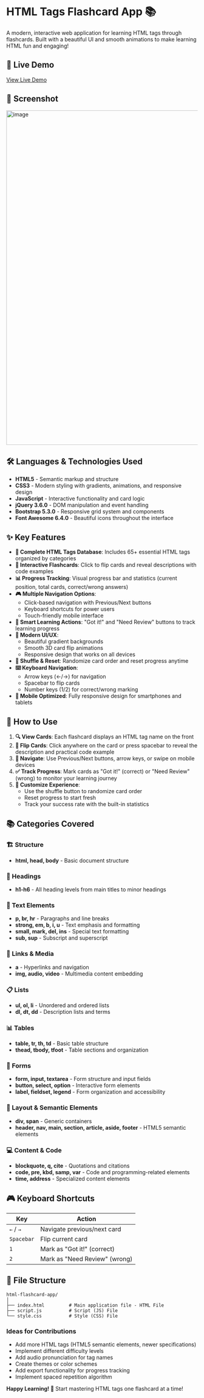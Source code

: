 # HTML Tags Flashcard App 📚

A modern, interactive web application for learning HTML tags through flashcards. Built with a beautiful UI and smooth animations to make learning HTML fun and engaging!

## 🚀 Live Demo

[View Live Demo](#) <!-- Add your GitHub Pages or hosting link here -->

## 📸 Screenshot

<img width="1872" height="878" alt="image" src="https://github.com/user-attachments/assets/a9debbe9-11a2-4e8e-89f8-29395a650d57" />


## 🛠️ Languages & Technologies Used

- **HTML5** - Semantic markup and structure
- **CSS3** - Modern styling with gradients, animations, and responsive design
- **JavaScript** - Interactive functionality and card logic
- **jQuery 3.6.0** - DOM manipulation and event handling
- **Bootstrap 5.3.0** - Responsive grid system and components
- **Font Awesome 6.4.0** - Beautiful icons throughout the interface

## ✨ Key Features

- **📖 Complete HTML Tags Database**: Includes 65+ essential HTML tags organized by categories
- **🔄 Interactive Flashcards**: Click to flip cards and reveal descriptions with code examples
- **📊 Progress Tracking**: Visual progress bar and statistics (current position, total cards, correct/wrong answers)
- **🎮 Multiple Navigation Options**: 
  - Click-based navigation with Previous/Next buttons
  - Keyboard shortcuts for power users
  - Touch-friendly mobile interface
- **🎯 Smart Learning Actions**: "Got it!" and "Need Review" buttons to track learning progress
- **🎨 Modern UI/UX**: 
  - Beautiful gradient backgrounds
  - Smooth 3D card flip animations
  - Responsive design that works on all devices
- **🔀 Shuffle & Reset**: Randomize card order and reset progress anytime
- **⌨️ Keyboard Navigation**: 
  - Arrow keys (←/→) for navigation
  - Spacebar to flip cards
  - Number keys (1/2) for correct/wrong marking
- **📱 Mobile Optimized**: Fully responsive design for smartphones and tablets

## 🎯 How to Use

1. **🔍 View Cards**: Each flashcard displays an HTML tag name on the front
2. **🔄 Flip Cards**: Click anywhere on the card or press spacebar to reveal the description and practical code example
3. **📍 Navigate**: Use Previous/Next buttons, arrow keys, or swipe on mobile devices
4. **✅ Track Progress**: Mark cards as "Got it!" (correct) or "Need Review" (wrong) to monitor your learning journey
5. **🎲 Customize Experience**: 
   - Use the shuffle button to randomize card order
   - Reset progress to start fresh
   - Track your success rate with the built-in statistics

## 📚 Categories Covered

### 🏗️ Structure
- **html, head, body** - Basic document structure

### 📝 Headings
- **h1-h6** - All heading levels from main titles to minor headings

### 📄 Text Elements
- **p, br, hr** - Paragraphs and line breaks
- **strong, em, b, i, u** - Text emphasis and formatting
- **small, mark, del, ins** - Special text formatting
- **sub, sup** - Subscript and superscript

### 🔗 Links & Media
- **a** - Hyperlinks and navigation
- **img, audio, video** - Multimedia content embedding

### 📋 Lists
- **ul, ol, li** - Unordered and ordered lists
- **dl, dt, dd** - Description lists and terms

### 📊 Tables
- **table, tr, th, td** - Basic table structure
- **thead, tbody, tfoot** - Table sections and organization

### 📝 Forms
- **form, input, textarea** - Form structure and input fields
- **button, select, option** - Interactive form elements
- **label, fieldset, legend** - Form organization and accessibility

### 🎨 Layout & Semantic Elements
- **div, span** - Generic containers
- **header, nav, main, section, article, aside, footer** - HTML5 semantic elements

### 💻 Content & Code
- **blockquote, q, cite** - Quotations and citations
- **code, pre, kbd, samp, var** - Code and programming-related elements
- **time, address** - Specialized content elements


## 🎮 Keyboard Shortcuts

| Key | Action |
|-----|--------|
| `←` / `→` | Navigate previous/next card |
| `Spacebar` | Flip current card |
| `1` | Mark as "Got it!" (correct) |
| `2` | Mark as "Need Review" (wrong) |

## 📂 File Structure

```
html-flashcard-app/
│
├── index.html         # Main application file - HTML File
├── script.js          # Script (JS) File
└── style.css          # Style (CSS) File
```

### Ideas for Contributions
- Add more HTML tags (HTML5 semantic elements, newer specifications)
- Implement different difficulty levels
- Add audio pronunciation for tag names
- Create themes or color schemes
- Add export functionality for progress tracking
- Implement spaced repetition algorithm


**Happy Learning! 🎉** Start mastering HTML tags one flashcard at a time!
